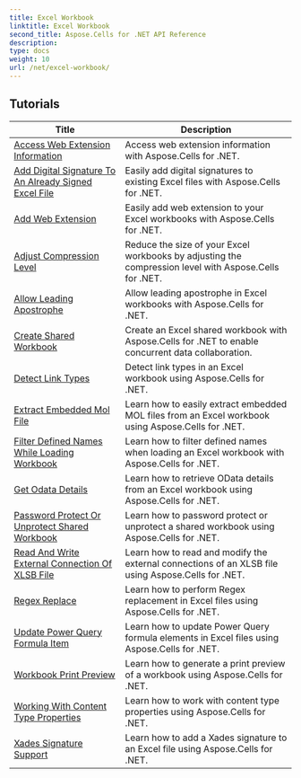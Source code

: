 ```yaml
---
title: Excel Workbook
linktitle: Excel Workbook
second_title: Aspose.Cells for .NET API Reference
description: 
type: docs
weight: 10
url: /net/excel-workbook/
---
```


## Tutorials 
| Title | Description |
| --- | --- |
| [Access Web Extension Information](./access-web-extension-information/) | Access web extension information with Aspose.Cells for .NET. |  
| [Add Digital Signature To An Already Signed Excel File](./add-digital-signature-to-an-already-signed-excel-file/) | Easily add digital signatures to existing Excel files with Aspose.Cells for .NET. |  
| [Add Web Extension](./add-web-extension/) | Easily add web extension to your Excel workbooks with Aspose.Cells for .NET. |  
| [Adjust Compression Level](./adjust-compression-level/) | Reduce the size of your Excel workbooks by adjusting the compression level with Aspose.Cells for .NET. |  
| [Allow Leading Apostrophe](./allow-leading-apostrophe/) | Allow leading apostrophe in Excel workbooks with Aspose.Cells for .NET. |  
| [Create Shared Workbook](./create-shared-workbook/) | Create an Excel shared workbook with Aspose.Cells for .NET to enable concurrent data collaboration. |  
| [Detect Link Types](./detect-link-types/) | Detect link types in an Excel workbook using Aspose.Cells for .NET. |  
| [Extract Embedded Mol File](./extract-embedded-mol-file/) | Learn how to easily extract embedded MOL files from an Excel workbook using Aspose.Cells for .NET. |  
| [Filter Defined Names While Loading Workbook](./filter-defined-names-while-loading-workbook/) | Learn how to filter defined names when loading an Excel workbook with Aspose.Cells for .NET. |  
| [Get Odata Details](./get-odata-details/) | Learn how to retrieve OData details from an Excel workbook using Aspose.Cells for .NET. |  
| [Password Protect Or Unprotect Shared Workbook](./password-protect-or-unprotect-shared-workbook/) | Learn how to password protect or unprotect a shared workbook using Aspose.Cells for .NET. |  
| [Read And Write External Connection Of XLSB File](./read-and-write-external-connection-of-xlsb-file/) | Learn how to read and modify the external connections of an XLSB file using Aspose.Cells for .NET. |  
| [Regex Replace](./regex-replace/) | Learn how to perform Regex replacement in Excel files using Aspose.Cells for .NET. |  
| [Update Power Query Formula Item](./update-power-query-formula-item/) | Learn how to update Power Query formula elements in Excel files using Aspose.Cells for .NET. |  
| [Workbook Print Preview](./workbook-print-preview/) | Learn how to generate a print preview of a workbook using Aspose.Cells for .NET. |  
| [Working With Content Type Properties](./working-with-content-type-properties/) | Learn how to work with content type properties using Aspose.Cells for .NET. |  
| [Xades Signature Support](./xades-signature-support/) | Learn how to add a Xades signature to an Excel file using Aspose.Cells for .NET. |  

